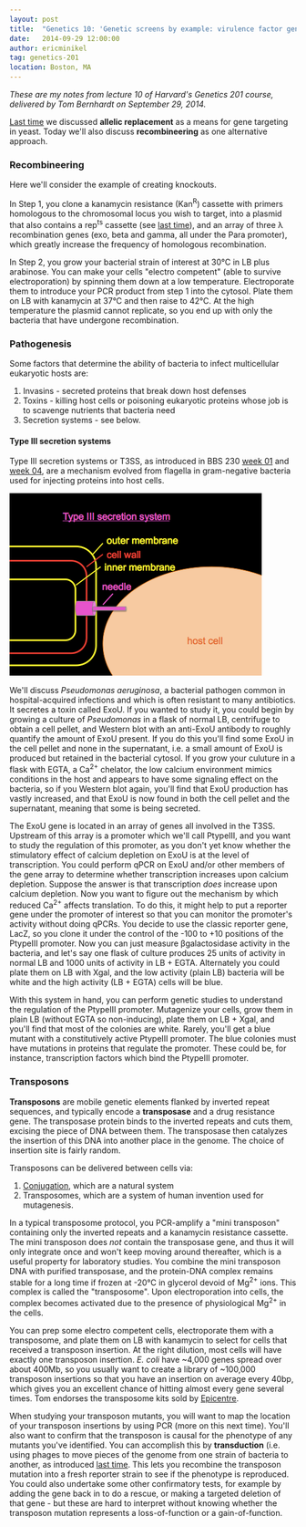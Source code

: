 ```yaml
---
layout: post
title:  "Genetics 10: 'Genetic screens by example: virulence factor gene regulation'"
date:   2014-09-29 12:00:00
author: ericminikel
tag: genetics-201
location: Boston, MA
---
```


*These are my notes from lecture 10 of Harvard's Genetics 201 course, delivered by Tom Bernhardt on September 29, 2014.*

[Last time](/2014/09/26/genetics-09) we discussed **allelic replacement** as a means for gene targeting in yeast. Today we'll also discuss **recombineering** as one alternative approach.

### Recombineering

Here we'll consider the example of creating knockouts.

In Step 1, you clone a kanamycin resistance (Kan<sup>R</sup>) cassette with primers homologous to the chromosomal locus you wish to target, into a plasmid that also contains a rep<sup>ts</sup> cassette (see [last time](/2014/09/26/genetics-09)), and an array of three &lambda; recombination genes (exo, beta and gamma, all under the Para promoter), which greatly increase the frequency of homologous recombination.

In Step 2, you grow your bacterial strain of interest at 30&deg;C in LB plus arabinose. You can make your cells "electro competent" (able to survive electroporation) by spinning them down at a low temperature. Electroporate them to introduce your PCR product from step 1 into the cytosol. Plate them on LB with kanamycin at 37&deg;C and then raise to 42&deg;C. At the high temperature the plasmid cannot replicate, so you end up with only the bacteria that have undergone recombination.

### Pathogenesis

Some factors that determine the ability of bacteria to infect multicellular eukaryotic hosts are:

1. Invasins - secreted proteins that break down host defenses
2. Toxins - killing host cells or poisoning eukaryotic proteins whose job is to scavenge nutrients that bacteria need
3. Secretion systems - see below.

#### Type III secretion systems

Type III secretion systems or T3SS, as introduced in BBS 230 [week 01](/2014/09/04/biolit-01/) and [week 04](/2014/09/25/biolit-04/), are a mechanism evolved from flagella in gram-negative bacteria used for injecting proteins into host cells.

![](/media/2014/09/t3ss.png)

We'll discuss *Pseudomonas aeruginosa*, a bacterial pathogen common in hospital-acquired infections and which is often resistant to many antibiotics. It secretes a toxin called ExoU. If you wanted to study it, you could begin by growing a culture of *Pseudomonas* in a flask of normal LB, centrifuge to obtain a cell pellet, and Western blot with an anti-ExoU antibody to roughly quantify the amount of ExoU present. If you do this you'll find some ExoU in the cell pellet and none in the supernatant, i.e. a small amount of ExoU is produced but retained in the bacterial cytosol. If you grow your culuture in a flask with EGTA, a Ca<sup>2+</sup> chelator, the low calcium environment mimics conditions in the host and appears to have some signaling effect on the bacteria, so if you Western blot again, you'll find that ExoU production has vastly increased, and that ExoU is now found in both the cell pellet and the supernatant, meaning that some is being secreted.

The ExoU gene is located in an array of genes all involved in the T3SS. Upstream of this array is a promoter which we'll call PtypeIII, and you want to study the regulation of this promoter, as you don't yet know whether the stimulatory effect of calcium depletion on ExoU is at the level of transcription. You could perform qPCR on ExoU and/or other members of the gene array to determine whether transcription increases upon calcium depletion. Suppose the answer is that transcription *does* increase upon calcium depletion. Now you want to figure out the mechanism by which reduced Ca<sup>2+</sup> affects translation. To do this, it might help to put a reporter gene under the promoter of interest so that you can monitor the promoter's activity without doing qPCRs. You decide to use the classic reporter gene, LacZ, so you clone it under the control of the -100 to +10 positions of the PtypeIII promoter. Now you can just measure &beta;galactosidase activity in the bacteria, and let's say one flask of culture produces 25 units of activity in normal LB and 1000 units of activity in LB + EGTA. Alternately you could plate them on LB with Xgal, and the low activity (plain LB) bacteria will be white and the high activity (LB + EGTA) cells will be blue.

With this system in hand, you can perform genetic studies to understand the regulation of the PtypeIII promoter. Mutagenize your cells, grow them in plain LB (without EGTA so non-inducing), plate them on LB + Xgal, and you'll find that most of the colonies are white. Rarely, you'll get a blue mutant with a constitutively active PtypeIII promoter. The blue colonies must have mutations in proteins that regulate the promoter. These could be, for instance, transcription factors which bind the PtypeIII promoter.

### Transposons

**Transposons** are mobile genetic elements flanked by inverted repeat sequences, and typically encode a **transposase** and a drug resistance gene. The transposase protein binds to the inverted repeats and cuts them, excising the piece of DNA between them. The transposase then catalyzes the insertion of this DNA into another place in the genome. The choice of insertion site is fairly random.

Transposons can be delivered between cells via:

1. [Conjugation](http://en.wikipedia.org/wiki/Bacterial_conjugation), which are a natural system
2. Transposomes, which are a system of human invention used for mutagenesis.

In a typical transposome protocol, you PCR-amplify a "mini transposon" containing only the inverted repeats and a kanamycin resistance cassette. The mini transposon does *not* contain the transposase gene, and thus it will only integrate once and won't keep moving around thereafter, which is a useful property for laboratory studies. You combine the mini transposon DNA with purified transposase, and the protein-DNA complex remains stable for a long time if frozen at -20&deg;C in glycerol devoid of Mg<sup>2+</sup> ions. This complex is called the "transposome". Upon electroporation into cells, the complex becomes activated due to the presence of physiological Mg<sup>2+</sup> in the cells.

You can prep some electro competent cells, electroporate them with a transposome, and plate them on LB with kanamycin to select for cells that received a transposon insertion. At the right dilution, most cells will have exactly one transposon insertion. *E. coli* have ~4,000 genes spread over about 400Mb, so you usually want to create a library of ~100,000 transposon insertions so that you have an insertion on average every 40bp, which gives you an excellent chance of hitting almost every gene several times. Tom endorses the transposome kits sold by [Epicentre](http://www.epibio.com/).

When studying your transposon mutants, you will want to map the location of your transposon insertions by using PCR (more on this next time). You'll also want to confirm that the transposon is causal for the phenotype of any mutants you've identified. You can accomplish this by **transduction** (i.e. using phages to move pieces of the genome from one strain of bacteria to another, as introduced [last time](/2014/09/26/genetics-09/). This lets you recombine the transposon mutation into a fresh reporter strain to see if the phenotype is reproduced. You could also undertake some other confirmatory tests, for example by adding the gene back in to do a rescue, or making a targeted deletion of that gene - but these are hard to interpret without knowing whether the transposon mutation represents a loss-of-function or a gain-of-function.

